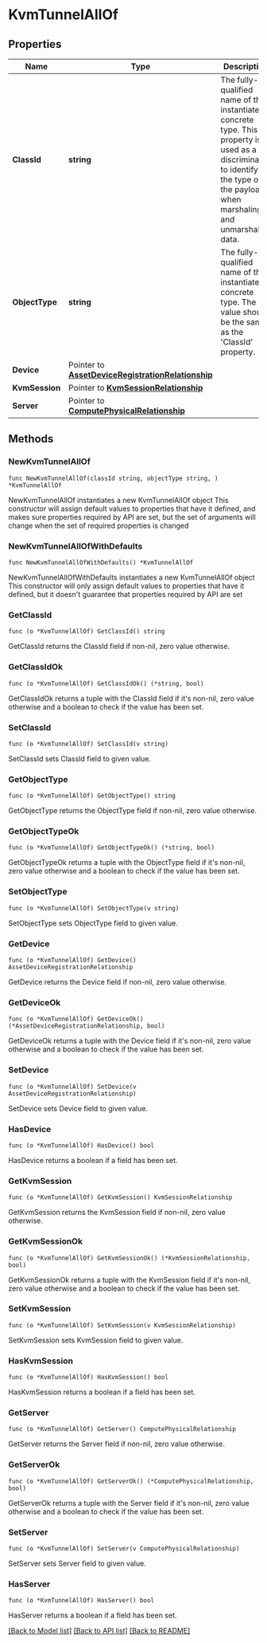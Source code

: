 # KvmTunnelAllOf

## Properties

Name | Type | Description | Notes
------------ | ------------- | ------------- | -------------
**ClassId** | **string** | The fully-qualified name of the instantiated, concrete type. This property is used as a discriminator to identify the type of the payload when marshaling and unmarshaling data. | [default to "kvm.Tunnel"]
**ObjectType** | **string** | The fully-qualified name of the instantiated, concrete type. The value should be the same as the &#39;ClassId&#39; property. | [default to "kvm.Tunnel"]
**Device** | Pointer to [**AssetDeviceRegistrationRelationship**](asset.DeviceRegistration.Relationship.md) |  | [optional] 
**KvmSession** | Pointer to [**KvmSessionRelationship**](kvm.Session.Relationship.md) |  | [optional] 
**Server** | Pointer to [**ComputePhysicalRelationship**](compute.Physical.Relationship.md) |  | [optional] 

## Methods

### NewKvmTunnelAllOf

`func NewKvmTunnelAllOf(classId string, objectType string, ) *KvmTunnelAllOf`

NewKvmTunnelAllOf instantiates a new KvmTunnelAllOf object
This constructor will assign default values to properties that have it defined,
and makes sure properties required by API are set, but the set of arguments
will change when the set of required properties is changed

### NewKvmTunnelAllOfWithDefaults

`func NewKvmTunnelAllOfWithDefaults() *KvmTunnelAllOf`

NewKvmTunnelAllOfWithDefaults instantiates a new KvmTunnelAllOf object
This constructor will only assign default values to properties that have it defined,
but it doesn't guarantee that properties required by API are set

### GetClassId

`func (o *KvmTunnelAllOf) GetClassId() string`

GetClassId returns the ClassId field if non-nil, zero value otherwise.

### GetClassIdOk

`func (o *KvmTunnelAllOf) GetClassIdOk() (*string, bool)`

GetClassIdOk returns a tuple with the ClassId field if it's non-nil, zero value otherwise
and a boolean to check if the value has been set.

### SetClassId

`func (o *KvmTunnelAllOf) SetClassId(v string)`

SetClassId sets ClassId field to given value.


### GetObjectType

`func (o *KvmTunnelAllOf) GetObjectType() string`

GetObjectType returns the ObjectType field if non-nil, zero value otherwise.

### GetObjectTypeOk

`func (o *KvmTunnelAllOf) GetObjectTypeOk() (*string, bool)`

GetObjectTypeOk returns a tuple with the ObjectType field if it's non-nil, zero value otherwise
and a boolean to check if the value has been set.

### SetObjectType

`func (o *KvmTunnelAllOf) SetObjectType(v string)`

SetObjectType sets ObjectType field to given value.


### GetDevice

`func (o *KvmTunnelAllOf) GetDevice() AssetDeviceRegistrationRelationship`

GetDevice returns the Device field if non-nil, zero value otherwise.

### GetDeviceOk

`func (o *KvmTunnelAllOf) GetDeviceOk() (*AssetDeviceRegistrationRelationship, bool)`

GetDeviceOk returns a tuple with the Device field if it's non-nil, zero value otherwise
and a boolean to check if the value has been set.

### SetDevice

`func (o *KvmTunnelAllOf) SetDevice(v AssetDeviceRegistrationRelationship)`

SetDevice sets Device field to given value.

### HasDevice

`func (o *KvmTunnelAllOf) HasDevice() bool`

HasDevice returns a boolean if a field has been set.

### GetKvmSession

`func (o *KvmTunnelAllOf) GetKvmSession() KvmSessionRelationship`

GetKvmSession returns the KvmSession field if non-nil, zero value otherwise.

### GetKvmSessionOk

`func (o *KvmTunnelAllOf) GetKvmSessionOk() (*KvmSessionRelationship, bool)`

GetKvmSessionOk returns a tuple with the KvmSession field if it's non-nil, zero value otherwise
and a boolean to check if the value has been set.

### SetKvmSession

`func (o *KvmTunnelAllOf) SetKvmSession(v KvmSessionRelationship)`

SetKvmSession sets KvmSession field to given value.

### HasKvmSession

`func (o *KvmTunnelAllOf) HasKvmSession() bool`

HasKvmSession returns a boolean if a field has been set.

### GetServer

`func (o *KvmTunnelAllOf) GetServer() ComputePhysicalRelationship`

GetServer returns the Server field if non-nil, zero value otherwise.

### GetServerOk

`func (o *KvmTunnelAllOf) GetServerOk() (*ComputePhysicalRelationship, bool)`

GetServerOk returns a tuple with the Server field if it's non-nil, zero value otherwise
and a boolean to check if the value has been set.

### SetServer

`func (o *KvmTunnelAllOf) SetServer(v ComputePhysicalRelationship)`

SetServer sets Server field to given value.

### HasServer

`func (o *KvmTunnelAllOf) HasServer() bool`

HasServer returns a boolean if a field has been set.


[[Back to Model list]](../README.md#documentation-for-models) [[Back to API list]](../README.md#documentation-for-api-endpoints) [[Back to README]](../README.md)


